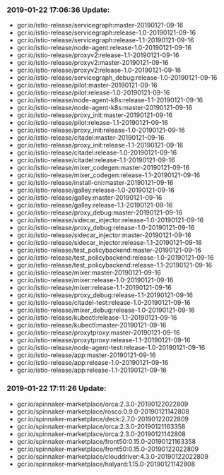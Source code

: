 ### 2019-01-22 17:06:36 Update:

- gcr.io/istio-release/servicegraph:master-20190121-09-16
- gcr.io/istio-release/servicegraph:release-1.0-20190121-09-16
- gcr.io/istio-release/servicegraph:release-1.1-20190121-09-16
- gcr.io/istio-release/node-agent:release-1.0-20190121-09-16
- gcr.io/istio-release/proxyv2:release-1.1-20190121-09-16
- gcr.io/istio-release/proxyv2:master-20190121-09-16
- gcr.io/istio-release/proxyv2:release-1.0-20190121-09-16
- gcr.io/istio-release/servicegraph_debug:release-1.0-20190121-09-16
- gcr.io/istio-release/pilot:master-20190121-09-16
- gcr.io/istio-release/pilot:release-1.0-20190121-09-16
- gcr.io/istio-release/node-agent-k8s:release-1.1-20190121-09-16
- gcr.io/istio-release/node-agent-k8s:master-20190121-09-16
- gcr.io/istio-release/proxy_init:master-20190121-09-16
- gcr.io/istio-release/pilot:release-1.1-20190121-09-16
- gcr.io/istio-release/proxy_init:release-1.0-20190121-09-16
- gcr.io/istio-release/citadel:master-20190121-09-16
- gcr.io/istio-release/proxy_init:release-1.1-20190121-09-16
- gcr.io/istio-release/citadel:release-1.0-20190121-09-16
- gcr.io/istio-release/citadel:release-1.1-20190121-09-16
- gcr.io/istio-release/mixer_codegen:master-20190121-09-16
- gcr.io/istio-release/mixer_codegen:release-1.1-20190121-09-16
- gcr.io/istio-release/install-cni:master-20190121-09-16
- gcr.io/istio-release/galley:release-1.0-20190121-09-16
- gcr.io/istio-release/galley:master-20190121-09-16
- gcr.io/istio-release/galley:release-1.1-20190121-09-16
- gcr.io/istio-release/proxy_debug:master-20190121-09-16
- gcr.io/istio-release/sidecar_injector:release-1.0-20190121-09-16
- gcr.io/istio-release/proxy_debug:release-1.0-20190121-09-16
- gcr.io/istio-release/sidecar_injector:master-20190121-09-16
- gcr.io/istio-release/sidecar_injector:release-1.1-20190121-09-16
- gcr.io/istio-release/test_policybackend:master-20190121-09-16
- gcr.io/istio-release/test_policybackend:release-1.0-20190121-09-16
- gcr.io/istio-release/test_policybackend:release-1.1-20190121-09-16
- gcr.io/istio-release/mixer:master-20190121-09-16
- gcr.io/istio-release/mixer:release-1.0-20190121-09-16
- gcr.io/istio-release/mixer:release-1.1-20190121-09-16
- gcr.io/istio-release/proxy_debug:release-1.1-20190121-09-16
- gcr.io/istio-release/citadel-test:release-1.0-20190121-09-16
- gcr.io/istio-release/mixer_debug:release-1.0-20190121-09-16
- gcr.io/istio-release/kubectl:release-1.1-20190121-09-16
- gcr.io/istio-release/kubectl:master-20190121-09-16
- gcr.io/istio-release/proxytproxy:master-20190121-09-16
- gcr.io/istio-release/proxytproxy:release-1.1-20190121-09-16
- gcr.io/istio-release/node-agent-test:release-1.0-20190121-09-16
- gcr.io/istio-release/app:master-20190121-09-16
- gcr.io/istio-release/app:release-1.0-20190121-09-16
- gcr.io/istio-release/app:release-1.1-20190121-09-16
### 2019-01-22 17:11:26 Update:

- gcr.io/spinnaker-marketplace/orca:2.3.0-20190122022809
- gcr.io/spinnaker-marketplace/rosco:0.9.0-20190121142808
- gcr.io/spinnaker-marketplace/deck:2.7.0-20190122022809
- gcr.io/spinnaker-marketplace/orca:2.3.0-20190121163358
- gcr.io/spinnaker-marketplace/orca:2.3.0-20190121142808
- gcr.io/spinnaker-marketplace/front50:0.15.0-20190121163358
- gcr.io/spinnaker-marketplace/front50:0.15.0-20190122022809
- gcr.io/spinnaker-marketplace/clouddriver:4.3.0-20190122022809
- gcr.io/spinnaker-marketplace/halyard:1.15.0-20190121142808
